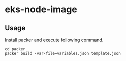 # eks-node-image

## Usage

Install packer and execute following command.

```
cd packer
packer build -var-file=variables.json template.json
```
